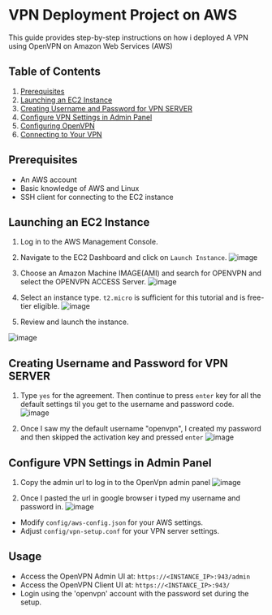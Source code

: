 
# VPN Deployment Project on AWS


This guide provides step-by-step instructions on how i deployed A VPN using OpenVPN on Amazon Web Services (AWS) 

## Table of Contents

1. [Prerequisites](#prerequisites)
2. [Launching an EC2 Instance](#launching-an-ec2-instance)
3. [Creating Username and Password for VPN SERVER](#creating-username-and-password-for-vpn-server)  
4. [ Configure VPN Settings in Admin Panel](#configure-vpn-settings-in-admin-panel)
5. [Configuring OpenVPN](#configuring-openvpn)
6. [Connecting to Your VPN](#connecting-to-your-vpn)

## Prerequisites

- An AWS account
- Basic knowledge of AWS and Linux
- SSH client for connecting to the EC2 instance

## Launching an EC2 Instance

1. Log in to the AWS Management Console.
2. Navigate to the EC2 Dashboard and click on `Launch Instance`.
 ![image](https://github.com/warquise/VPN-Deployment/assets/160808546/5b3cf88c-59dd-4f4e-9e70-03ce7f7e0c5f)
3. Choose an Amazon Machine IMAGE(AMI) and search for OPENVPN and select the OPENVPN ACCESS Server. 
   ![image](https://github.com/warquise/VPN-Deployment/assets/160808546/a9448878-a133-49c1-9ab4-49458e767034)

4. Select an instance type. `t2.micro` is sufficient for this tutorial and is free-tier eligible.
![image](https://github.com/warquise/VPN-Deployment/assets/160808546/7c725d31-6ddc-44c9-83eb-88274ef5583b)

5. Review and launch the instance.

![image](https://github.com/warquise/VPN-Deployment/assets/160808546/155d9856-5306-4857-b708-b94a9deabcbf)

## Creating Username and Password for VPN SERVER

1. Type `yes` for the agreement. Then continue to press `enter` key for all the default settings til you get to the username and password code.
  ![image](https://github.com/warquise/VPN-Deployment/assets/160808546/54bb1074-d9ca-41ec-879a-77cc00939647)

2. Once I saw my the default username "openvpn", I created my password and then skipped the activation key and pressed `enter`
![image](https://github.com/warquise/VPN-Deployment/assets/160808546/b0f9c4da-4d6a-40a0-b799-0318225fab47)


## Configure VPN Settings in Admin Panel

1. Copy the admin url to log in to the OpenVpn admin panel
![image](https://github.com/warquise/VPN-Deployment/assets/160808546/3e033204-8015-45dc-a9d4-58f76657e4cc)

2. Once I pasted the url in google browser i typed my username and password in.
![image](https://github.com/warquise/VPN-Deployment/assets/160808546/14ca6e1f-c275-4fe3-bb99-3e9e0ab1e001)

   
- Modify `config/aws-config.json` for your AWS settings.
- Adjust `config/vpn-setup.conf` for your VPN server settings.

## Usage

- Access the OpenVPN Admin UI at: `https://<INSTANCE_IP>:943/admin`
- Access the OpenVPN Client UI at: `https://<INSTANCE_IP>:943/`
- Login using the 'openvpn' account with the password set during the setup.




